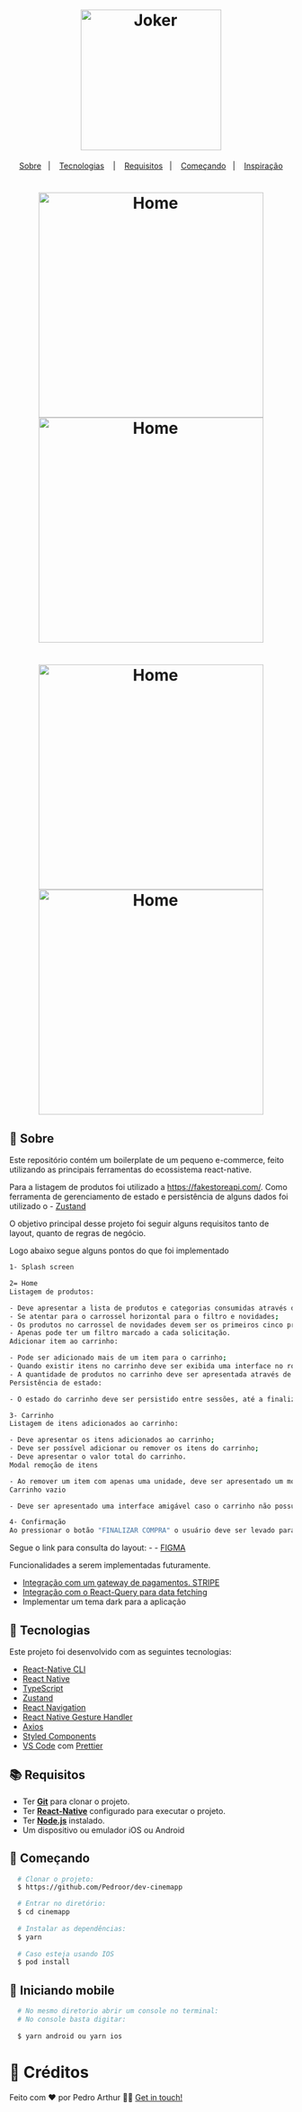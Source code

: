<h1 align="center">
  <img alt="Joker" src="https://c.tenor.com/sqwr0sIibDIAAAAM/joker-movie-joker.gif" width="250px" />
</h1>



<p align="center">
  <a href="#page_with_curl-sobre">Sobre</a>&nbsp;&nbsp;&nbsp;|&nbsp;&nbsp;&nbsp;
  <a href="#hammer-iniciando-mobile">Tecnologias</a>
  &nbsp;&nbsp;&nbsp;|&nbsp;&nbsp;&nbsp;
  <a href="#books-requisitos">Requisitos</a>&nbsp;&nbsp;&nbsp;|&nbsp;&nbsp;&nbsp;
  <a href="#rocket-começando">Começando</a>&nbsp;&nbsp;&nbsp;|&nbsp;&nbsp;&nbsp;
  <a href="#thought_balloon-começando">Inspiração</a>
</p>

<h1 align="center">
 <img alt="Home" src="https://i.imgur.com/2Nv7iF7.png" width="400" />
 <img alt="Home" src="https://i.imgur.com/GiwUdxo.png" width="400" />
  <h1 align="center">
 <img alt="Home" src="https://i.imgur.com/RJxwcSG.png" width="400" />
 <img alt="Home" src="https://i.imgur.com/EpR9CYY.png" width="400" />


</h1>


</h1>

## :page_with_curl: Sobre
Este repositório contém um boilerplate de um pequeno e-commerce, feito utilizando as principais ferramentas do ecossistema react-native.

Para a listagem de produtos foi utilizado a https://fakestoreapi.com/.
Como ferramenta de gerenciamento de estado e persistência de alguns dados foi utilizado o - [Zustand](https://github.com/pmndrs/zustand)

O objetivo principal desse projeto foi seguir alguns requisitos tanto de layout, quanto de regras de negócio.

Logo abaixo segue alguns pontos do que foi implementado

```bash
1- Splash screen

2= Home
Listagem de produtos:

- Deve apresentar a lista de produtos e categorias consumidas através da API indicada nos pré-requisitos;
- Se atentar para o carrossel horizontal para o filtro e novidades;
- Os produtos no carrossel de novidades devem ser os primeiros cinco produtos retornados pela API;
- Apenas pode ter um filtro marcado a cada solicitação.
Adicionar item ao carrinho:

- Pode ser adicionado mais de um item para o carrinho;
- Quando existir itens no carrinho deve ser exibida uma interface no rodapé da tela permitindo ir para o carrinho (frame do Figma 02.01- ITEM_ON_CART);
- A quantidade de produtos no carrinho deve ser apresentada através de um badge no ícone do carrinho na Navigation Bar.
Persistência de estado:

- O estado do carrinho deve ser persistido entre sessões, até a finalização do checkout.

3- Carrinho
Listagem de itens adicionados ao carrinho:

- Deve apresentar os itens adicionados ao carrinho;
- Deve ser possível adicionar ou remover os itens do carrinho;
- Deve apresentar o valor total do carrinho.
Modal remoção de itens

- Ao remover um item com apenas uma unidade, deve ser apresentado um modal perguntando sobre a remoção do item do carrinho (frame do Figma 03.01 - CART).
Carrinho vazio

- Deve ser apresentado uma interface amigável caso o carrinho não possua itens adicionados (frame do Figma 03.02 - CART_EMPTY).

4- Confirmação
Ao pressionar o botão "FINALIZAR COMPRA" o usuário deve ser levado para a tela de confirmação e ter seu carrinho zerado (frame do Figma 04 - CONFIRMATION).

```

Segue o link para consulta do layout: - - [FIGMA](https://www.figma.com/file/eBNLxQP4rQCmu28s2JmTPN/E-commerce?node-id=0%3A1) 


Funcionalidades a serem implementadas futuramente.

- [Integração com um gateway de pagamentos. STRIPE ](https://stripe.com/br)
- [Integração com o React-Query para data fetching ](https://react-query.tanstack.com/)
- Implementar um tema dark para a aplicação


## :hammer: Tecnologias

Este projeto foi desenvolvido com as seguintes tecnologias:

- [React-Native CLI](https://reactnative.dev/docs/environment-setup)
- [React Native](https://reactnative.dev/)
- [TypeScript](https://www.typescriptlang.org/)
- [Zustand](https://github.com/pmndrs/zustand)
- [React Navigation](https://reactnavigation.org/)
- [React Native Gesture Handler](https://kmagiera.github.io/react-native-gesture-handler/)
- [Axios](https://github.com/axios/axios)
- [Styled Components](https://styled-components.com/)
- [VS Code](https://code.visualstudio.com/) com [Prettier](https://prettier.io/)

## :books: Requisitos
- Ter [**Git**](https://git-scm.com/) para clonar o projeto.
- Ter [**React-Native**](https://reactnative.dev/docs/environment-setup) configurado para executar o projeto.
- Ter [**Node.js**](https://nodejs.org/en/) instalado.
- Um dispositivo ou emulador iOS ou Android

## :rocket: Começando
``` bash
  # Clonar o projeto:
  $ https://github.com/Pedroor/dev-cinemapp

  # Entrar no diretório:
  $ cd cinemapp
  
  # Instalar as dependências:
  $ yarn
  
  # Caso esteja usando IOS
  $ pod install
```

## :iphone: Iniciando mobile
```bash
  # No mesmo diretorio abrir um console no terminal:
  # No console basta digitar:
  
  $ yarn android ou yarn ios
```

# :thought_balloon: Créditos

Feito com ❤️ por Pedro Arthur 👋🏻 [Get in touch!](https://github.com/Pedroor)
